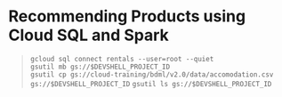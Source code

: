 # Recommending Products using Cloud SQL and Spark

> `gcloud sql connect rentals --user=root --quiet`  
> `gsutil mb gs://$DEVSHELL_PROJECT_ID`  
> `gsutil cp gs://cloud-training/bdml/v2.0/data/accomodation.csv gs://$DEVSHELL_PROJECT_ID`
> `gsutil ls gs://$DEVSHELL_PROJECT_ID`

